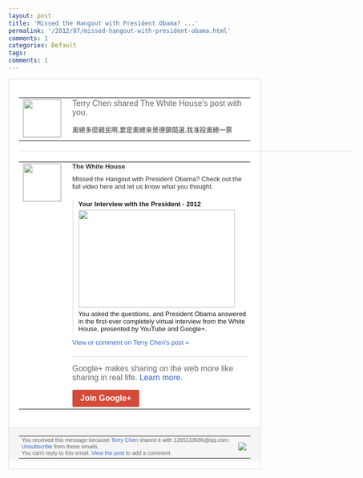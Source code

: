 ```yaml
---
layout: post
title: 'Missed the Hangout with President Obama? ...'
permalink: '/2012/07/missed-hangout-with-president-obama.html'
comments: 1
categories: Default
tags: 
comments: 1
---
```

<div style="border:solid 1px #dfdfdf;color:#686868;font:13px Arial"><div style="background-color:#fff;padding:20px;"><table cellpadding="0" cellspacing="0"><tr><td style="padding-right:15px;vertical-align:top"><a href="https://plus.google.com/_/notifications/emlink?emrecipient=109554455967099403328&amp;emid=CNil846aibECFUQv3Aod5nYAAA&amp;path=%2F108643996575278738906&amp;dt=1341720434107&amp;uob=8"><img height="75" src="https://lh3.googleusercontent.com/-KKRGTyJ5Bl0/AAAAAAAAAAI/AAAAAAAAEEY/jllxqER5dCk/s75-c-k-a/photo.jpg" style="border:solid 1px #cccccc;" width="75"/></a></td><td style="width:578px;color:#333;font:13px Arial;vertical-align:top;"><div style="color:#686868;font:16px Arial;;padding-bottom:15px">Terry Chen shared The White House's post with you.</div><div style="padding-bottom:10px">奧總多麼親民啊,要是奧總來景德鎮競選,我<wbr/>准投奧總一票</div></td></tr></table><div style="margin:20px 0;border-bottom:solid 1px #dfdfdf;width:670px;"></div><table cellpadding="0" cellspacing="0"><tr><td style="padding-right:15px;vertical-align:top"><a href="https://plus.google.com/_/notifications/emlink?emrecipient=109554455967099403328&amp;emid=CNil846aibECFUQv3Aod5nYAAA&amp;path=%2F105479712798762608629&amp;dt=1341720434107&amp;uob=8"><img height="75" src="https://lh4.googleusercontent.com/-E1SyZ9q7Z9E/AAAAAAAAAAI/AAAAAAAAT1s/LtrRtGcc-bA/s75-c-k-a/photo.jpg" style="border:solid 1px #cccccc;" width="75"/></a></td><td style="width:578px;color:#333;font:13px Arial;vertical-align:top;"><div style="font-weight:bold;padding-bottom:10px">The White House</div><div style="padding-bottom:10px">Missed the Hangout with President Obama? Check out the full video here and let us know what you thought.</div><div style="margin-top:10px;padding-left:10px; border-left:2px solid #EAEAEA"><span style="margin-right:5px"><div style="margin-bottom:4px;font-weight:bold"><a href="https://plus.google.com/_/notifications/emlink?emrecipient=109554455967099403328&amp;emid=CNil846aibECFUQv3Aod5nYAAA&amp;path=%2F108643996575278738906%2Fposts%2FMJCcApEKeZu%3Fgpinv%3DAMIXal9J7Y054PRlSBK0V4Deo4t-yUelQsFWJdYgdncJlTcUxvztJvNpI2fJJGM2aCKTymbvtuApYCCkqwsuJkv1hpP93fpg_tbRrUzX9jglPECcnUuxNbs&amp;dt=1341720434107&amp;uob=8" style="zSoyz;text-decoration:none">Your Interview with the President - 2012</a></div><a href="https://plus.google.com/_/notifications/emlink?emrecipient=109554455967099403328&amp;emid=CNil846aibECFUQv3Aod5nYAAA&amp;path=%2F108643996575278738906%2Fposts%2FMJCcApEKeZu%3Fgpinv%3DAMIXal9J7Y054PRlSBK0V4Deo4t-yUelQsFWJdYgdncJlTcUxvztJvNpI2fJJGM2aCKTymbvtuApYCCkqwsuJkv1hpP93fpg_tbRrUzX9jglPECcnUuxNbs&amp;dt=1341720434107&amp;uob=8" style="zSoyz"><img border="0" src="https://images1-focus-opensocial.googleusercontent.com/gadgets/proxy?url=http://ytimg.googleusercontent.com/vi/eeTj5qMGTAI/hqdefault.jpg&amp;container=focus&amp;gadget=a&amp;rewriteMime=image/*&amp;refresh=31536000&amp;resize_h=195" style="width:312px;height:195px;display:block"/></a><div style="margin:5px 0 12px 0"><a href="http://www.youtube.com/v/eeTj5qMGTAI?hl=en&amp;fs=1&amp;autoplay=1" style="zSoyz;text-decoration:none">You asked the questions, and President Obama answered in the first-ever completely virtual interview from the White House, presented by YouTube and Google+.</a></div></span></div><a href="https://plus.google.com/_/notifications/emlink?emrecipient=109554455967099403328&amp;emid=CNil846aibECFUQv3Aod5nYAAA&amp;path=%2F108643996575278738906%2Fposts%2FMJCcApEKeZu%3Fgpinv%3DAMIXal9J7Y054PRlSBK0V4Deo4t-yUelQsFWJdYgdncJlTcUxvztJvNpI2fJJGM2aCKTymbvtuApYCCkqwsuJkv1hpP93fpg_tbRrUzX9jglPECcnUuxNbs&amp;dt=1341720434107&amp;uob=8" style="color:#3366CC;text-decoration:none;">View or comment on Terry Chen's post »</a><div style="margin-top:20px;border-top:solid 1px #dfdfdf"><div style="padding:15px 0;color:#686868;font:16px Arial;">Google+ makes sharing on the web more like sharing in real life. <a href="http://www.google.com/+/learnmore/" style="color:#3366CC;text-decoration:none;">Learn more</a>.</div><a href="https://plus.google.com/_/notifications/emlink?emrecipient=109554455967099403328&amp;emid=CNil846aibECFUQv3Aod5nYAAA&amp;path=%2F%3Fgpinv%3DAMIXal9J7Y054PRlSBK0V4Deo4t-yUelQsFWJdYgdncJlTcUxvztJvNpI2fJJGM2aCKTymbvtuApYCCkqwsuJkv1hpP93fpg_tbRrUzX9jglPECcnUuxNbs&amp;dt=1341720434107&amp;uob=8" style="display:inline-block;padding:7px 15px;background-color:#d44b38; color:#fff;font-size:16px; font-weight:bold;border-radius:2px;-webkit-border-radius:2px; -moz-border-radius:2px;border:solid 1px #c43b28; white-space:nowrap;text-decoration:none">Join Google+</a></div></td></tr></table></div><div style="border-top:solid 1px #dfdfdf;padding:0 20px; background-color:#f5f5f5"><table cellpadding="0" cellspacing="0" style="height:50px"><tbody><tr><td style="vertical-align:middle;width:100%; color:#636363;font:11px Arial; line-height:120%">You received this message because <a href="https://plus.google.com/_/notifications/emlink?emrecipient=109554455967099403328&amp;emid=CNil846aibECFUQv3Aod5nYAAA&amp;path=%2F108643996575278738906%3Fgpinv%3DAMIXal9J7Y054PRlSBK0V4Deo4t-yUelQsFWJdYgdncJlTcUxvztJvNpI2fJJGM2aCKTymbvtuApYCCkqwsuJkv1hpP93fpg_tbRrUzX9jglPECcnUuxNbs&amp;dt=1341720434107&amp;uob=8" style="color:#3366CC;text-decoration:none;">Terry Chen</a> shared it with 1265133686@qq.com. <a href="https://plus.google.com/_/notifications/emlink?emrecipient=109554455967099403328&amp;emid=CNil846aibECFUQv3Aod5nYAAA&amp;path=%2F_%2Fnonplus%2Femailsettings%3Fgpinv%3DAMIXal9J7Y054PRlSBK0V4Deo4t-yUelQsFWJdYgdncJlTcUxvztJvNpI2fJJGM2aCKTymbvtuApYCCkqwsuJkv1hpP93fpg_tbRrUzX9jglPECcnUuxNbs%26est%3DADH5u8Vd2OE8Y6DYrEHK2jy1eUqOXa4kj8ZwJDMJw_3xbTKEawhma7BaWcPzuj1x1FgwaGfIspKDSBzhle5D5zlG6VLdHG4S1ZHCxVfw21iieBVNknh6f_PmpdNw7H8qSFOqe4x09ep_&amp;dt=1341720434107&amp;uob=8" style="color:#3366CC;text-decoration:none;">Unsubscribe</a> from these emails.<br/>You can't reply to this email. <a href="https://plus.google.com/_/notifications/emlink?emrecipient=109554455967099403328&amp;emid=CNil846aibECFUQv3Aod5nYAAA&amp;path=%2F108643996575278738906%2Fposts%2FMJCcApEKeZu%3Fgpinv%3DAMIXal9J7Y054PRlSBK0V4Deo4t-yUelQsFWJdYgdncJlTcUxvztJvNpI2fJJGM2aCKTymbvtuApYCCkqwsuJkv1hpP93fpg_tbRrUzX9jglPECcnUuxNbs&amp;dt=1341720434107&amp;uob=8" style="color:#3366CC;text-decoration:none;">View the post</a> to add a comment.<br/></td><td><img src="https://ssl.gstatic.com/s2/oz/images/notifications/logo/google-plus-6617a72bb36cc548861652780c9e6ff1.png"/></td></tr></tbody></table></div></div>